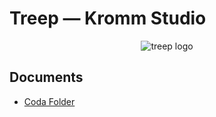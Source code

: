# Treep — Kromm Studio

<p align="center">
 <img alt="treep logo" src="https://github.com/mrnossiom/treep/blob/main/assets/treep.png?raw=true">
</p>

## Documents

- [Coda Folder](https://coda.io/workspaces/ws-9F0gjtDEZk/folders/fl-bISbDdA3_q)
